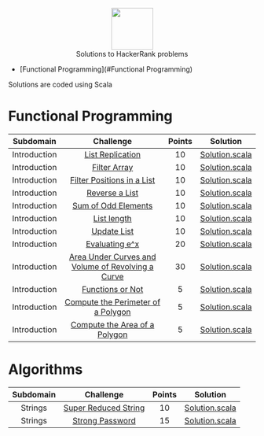 <p align="center">
    <a href="https://www.hackerrank.com/djurasze">
        <img height=85 src="https://d3keuzeb2crhkn.cloudfront.net/hackerrank/assets/styleguide/logo_wordmark-f5c5eb61ab0a154c3ed9eda24d0b9e31.svg">
    </a>
    <br> Solutions to HackerRank problems
</p>

* [Functional Programming](#Functional Programming)


Solutions are coded using Scala


# Functional Programming

|  Subdomain  |                                                Challenge                                               | Points |                                                                         Solution                                                                           |
|:-----------:|:------------------------------------------------------------------------------------------------------:|:------:|:----------------------------------------------------------------------------------------------------------------------------------------------------------:|
| Introduction | [List Replication](https://www.hackerrank.com/challenges/fp-list-replication/problem)                                             |   10   | [Solution.scala](https://github.com/djurasze/HackerRank_solutions_scala/blob/master/src/introduction/list_replication/Solution.scala)                        |
| Introduction | [Filter Array](https://www.hackerrank.com/challenges/fp-filter-array/problem)                                             |   10   | [Solution.scala](https://github.com/djurasze/HackerRank_solutions_scala/blob/master/src/introduction/filter_array/Solution.scala)                        |
| Introduction | [Filter Positions in a List](https://www.hackerrank.com/challenges/fp-filter-positions-in-a-list/problem)                                             |   10   | [Solution.scala](https://github.com/djurasze/HackerRank_solutions_scala/blob/master/src/introduction/filter_positions_in_a_list/Solution.scala)                        |
| Introduction | [Reverse a List](https://www.hackerrank.com/challenges/fp-reverse-a-list/problem)                                             |   10   | [Solution.scala](https://github.com/djurasze/HackerRank_solutions_scala/blob/master/src/introduction/reverse_a_list/Solution.scala)                        |
| Introduction | [Sum of Odd Elements](https://www.hackerrank.com/challenges/fp-sum-of-odd-elements/problem)                                             |   10   | [Solution.scala](https://github.com/djurasze/HackerRank_solutions_scala/blob/master/src/introduction/sum_of_odd_elements/Solution.scala)                        |
| Introduction | [List length](https://www.hackerrank.com/challenges/fp-list-length/problem?h_r=next-challenge&h_v=zen)                                             |   10   | [Solution.scala](https://github.com/djurasze/HackerRank_solutions_scala/blob/master/src/introduction/list_length/Solution.scala)                        |
| Introduction | [Update List](https://www.hackerrank.com/challenges/fp-update-list/problem)                                             |   10   | [Solution.scala](https://github.com/djurasze/HackerRank_solutions_scala/blob/master/src/introduction/update_list/Solution.scala)                        |
| Introduction | [Evaluating e^x](https://www.hackerrank.com/challenges/eval-ex/problem?h_r=next-challenge&h_v=zen)                                             |   20   | [Solution.scala](https://github.com/djurasze/HackerRank_solutions_scala/blob/master/src/introduction/evaluating_ex/Solution.scala)                        |
| Introduction | [Area Under Curves and Volume of Revolving a Curve](https://www.hackerrank.com/challenges/area-under-curves-and-volume-of-revolving-a-curv/problem)                                             |   30   | [Solution.scala](https://github.com/djurasze/HackerRank_solutions_scala/blob/master/src/introduction/area_under_curves_and_volume_of_revolving_a_curve/Solution.scala)                        |
| Introduction | [Functions or Not](https://www.hackerrank.com/challenges/functions-or-not/problem)                                             |   5   | [Solution.scala](https://github.com/djurasze/HackerRank_solutions_scala/blob/master/src/introduction/functions_or_not/Solution.scala)                        |
| Introduction | [Compute the Perimeter of a Polygon](https://www.hackerrank.com/challenges/lambda-march-compute-the-perimeter-of-a-polygon/problem)                                             |   5   | [Solution.scala](https://github.com/djurasze/HackerRank_solutions_scala/blob/master/src/introduction/compute_the_perimeter_of_a_polygon/Solution.scala)                        |
| Introduction | [Compute the Area of a Polygon](https://www.hackerrank.com/challenges/lambda-march-compute-the-area-of-a-polygon/problem)                                             |   5   | [Solution.scala](https://github.com/djurasze/HackerRank_solutions_scala/blob/master/src/introduction/compute_the_area_of_a_polygon/Solution.scala)                        |

# Algorithms

|  Subdomain  |                                                Challenge                                               | Points |                                                                         Solution                                                                           |
|:-----------:|:------------------------------------------------------------------------------------------------------:|:------:|:----------------------------------------------------------------------------------------------------------------------------------------------------------:|
| Strings | [Super Reduced String](https://www.hackerrank.com/challenges/reduced-string/problem)                                             |   10   | [Solution.scala](https://github.com/djurasze/HackerRank_solutions_scala/blob/master/src/algorithms/strings/super_reduced_string/Solution.scala)                        |
| Strings | [Strong Password](https://www.hackerrank.com/challenges/strong-password/problem)                                             |   15   | [Solution.scala](https://github.com/djurasze/HackerRank_solutions_scala/blob/master/src/algorithms/strings/strong_password/Solution.scala)                        |

